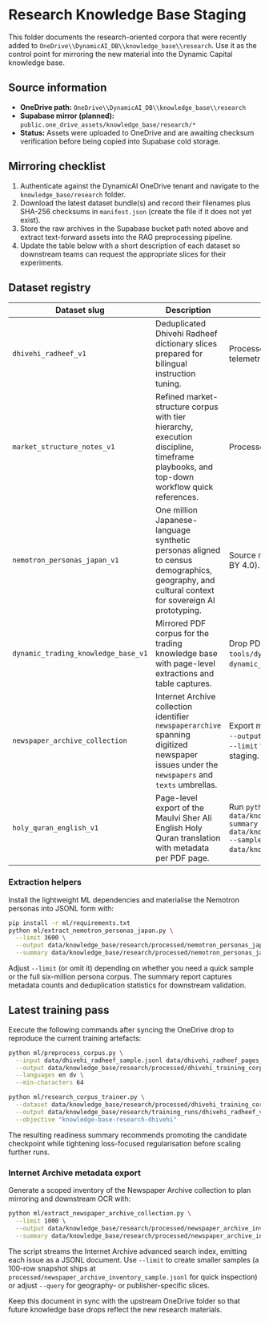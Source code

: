 # Research Knowledge Base Staging

This folder documents the research-oriented corpora that were recently added to
`OneDrive\\DynamicAI_DB\\knowledge_base\\research`. Use it as the control point
for mirroring the new material into the Dynamic Capital knowledge base.

## Source information

- **OneDrive path:** `OneDrive\\DynamicAI_DB\\knowledge_base\\research`
- **Supabase mirror (planned):**
  `public.one_drive_assets/knowledge_base/research/*`
- **Status:** Assets were uploaded to OneDrive and are awaiting checksum
  verification before being copied into Supabase cold storage.

## Mirroring checklist

1. Authenticate against the DynamicAI OneDrive tenant and navigate to the
   `knowledge_base/research` folder.
2. Download the latest dataset bundle(s) and record their filenames plus SHA-256
   checksums in `manifest.json` (create the file if it does not yet exist).
3. Store the raw archives in the Supabase bucket path noted above and extract
   text-forward assets into the RAG preprocessing pipeline.
4. Update the table below with a short description of each dataset so downstream
   teams can request the appropriate slices for their experiments.

## Dataset registry

| Dataset slug                 | Description                                                                                                                                    | Notes                                                                                                                                          |
| ---------------------------- | ---------------------------------------------------------------------------------------------------------------------------------------------- | ---------------------------------------------------------------------------------------------------------------------------------------------- |
| `dhivehi_radheef_v1`         | Deduplicated Dhivehi Radheef dictionary slices prepared for bilingual instruction tuning.                                                      | Processed corpus at `processed/dhivehi_training_corpus.jsonl`; training telemetry in `training_runs/dhivehi_radheef_v1.json`.                  |
| `market_structure_notes_v1`  | Refined market-structure corpus with tier hierarchy, execution discipline, timeframe playbooks, and top-down workflow quick references.        | Processed corpus at `processed/trading_market_structure_corpus.jsonl`.                                                                         |
| `nemotron_personas_japan_v1` | One million Japanese-language synthetic personas aligned to census demographics, geography, and cultural context for sovereign AI prototyping. | Source maintained on Hugging Face at `nvidia/Nemotron-Personas-Japan` (CC BY 4.0). Export with `python ml/extract_nemotron_personas_japan.py`. |
| `dynamic_trading_knowledge_base_v1` | Mirrored PDF corpus for the trading knowledge base with page-level extractions and table captures. | Drop PDFs into `dynamic_trading/raw/` and run `python tools/dynamic_trading_corpus.py` to build `dynamic_trading/processed/dynamic_trading_knowledge.jsonl`. |
| `newspaper_archive_collection` | Internet Archive collection identifier `newspaperarchive` spanning digitized newspaper issues under the `newspapers` and `texts` umbrellas. | Export metadata with `python ml/extract_newspaper_archive_collection.py --output processed/newspaper_archive_inventory.jsonl` (optionally adding `--limit` for sampling) before mirroring into Supabase cold storage or local staging. |
| `holy_quran_english_v1` | Page-level export of the Maulvi Sher Ali English Holy Quran translation with metadata per PDF page. | Run `python ml/extract_holy_quran_english.py --output data/knowledge_base/research/processed/holy_quran_english.jsonl --summary data/knowledge_base/research/processed/holy_quran_english_summary.json --sample data/knowledge_base/research/processed/holy_quran_english_sample.jsonl`. |

### Extraction helpers

Install the lightweight ML dependencies and materialise the Nemotron personas
into JSONL form with:

```bash
pip install -r ml/requirements.txt
python ml/extract_nemotron_personas_japan.py \
  --limit 3600 \
  --output data/knowledge_base/research/processed/nemotron_personas_japan.jsonl \
  --summary data/knowledge_base/research/processed/nemotron_personas_japan_summary.json
```

Adjust `--limit` (or omit it) depending on whether you need a quick sample or
the full six-million persona corpus. The summary report captures metadata counts
and deduplication statistics for downstream validation.

## Latest training pass

Execute the following commands after syncing the OneDrive drop to reproduce the
current training artefacts:

```bash
python ml/preprocess_corpus.py \
  --input data/dhivehi_radheef_sample.jsonl data/dhivehi_radheef_pages_026_050.jsonl \
  --output data/knowledge_base/research/processed/dhivehi_training_corpus.jsonl \
  --languages en dv \
  --min-characters 64

python ml/research_corpus_trainer.py \
  --dataset data/knowledge_base/research/processed/dhivehi_training_corpus.jsonl \
  --output data/knowledge_base/research/training_runs/dhivehi_radheef_v1.json \
  --objective "knowledge-base-research-dhivehi"
```

The resulting readiness summary recommends promoting the candidate checkpoint
while tightening loss-focused regularisation before scaling further runs.

### Internet Archive metadata export

Generate a scoped inventory of the Newspaper Archive collection to plan
mirroring and downstream OCR with:

```bash
python ml/extract_newspaper_archive_collection.py \
  --limit 1000 \
  --output data/knowledge_base/research/processed/newspaper_archive_inventory.jsonl \
  --summary data/knowledge_base/research/processed/newspaper_archive_inventory_summary.json
```

The script streams the Internet Archive advanced search index, emitting each
issue as a JSONL document. Use `--limit` to create smaller samples (a 100-row
snapshot ships at `processed/newspaper_archive_inventory_sample.jsonl` for quick
inspection) or adjust `--query` for geography- or publisher-specific slices.

Keep this document in sync with the upstream OneDrive folder so that future
knowledge base drops reflect the new research materials.
